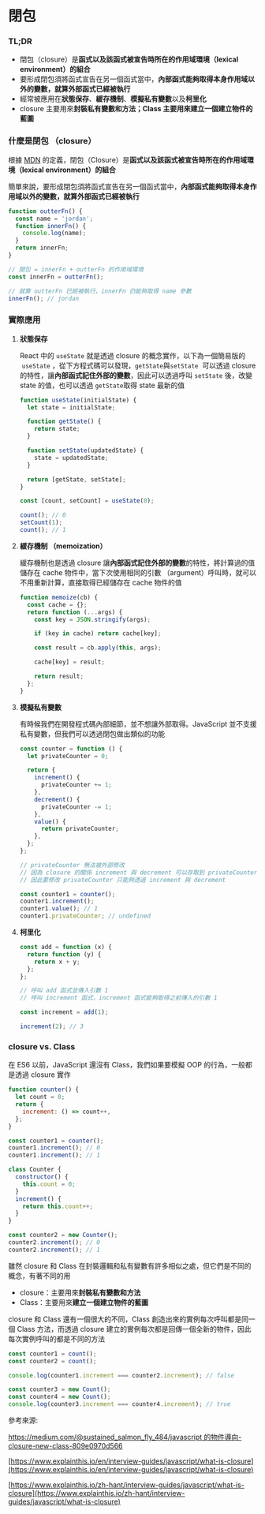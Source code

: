 # 閉包

### TL;DR

- 閉包（closure）是**函式以及該函式被宣告時所在的作用域環境（lexical environment）的組合**
- 要形成閉包須將函式宣告在另一個函式當中，**內部函式能夠取得本身作用域以外的變數，就算外部函式已經被執行**
- 經常被應用在**狀態保存**、**緩存機制**、**模擬私有變數**以及**柯里化**
- closure 主要用來**封裝私有變數和方法；**Class 主要用來**建立一個建立物件的藍圖**

### 什麼是閉包 （closure）

根據 [MDN](https://developer.mozilla.org/zh-TW/docs/Web/JavaScript/Closures) 的定義，閉包（Closure）是**函式以及該函式被宣告時所在的作用域環境（lexical environment）的組合**

簡單來說，要形成閉包須將函式宣告在另一個函式當中，**內部函式能夠取得本身作用域以外的變數，就算外部函式已經被執行**

```jsx
function outterFn() {
  const name = 'jordan';
  function innerFn() {
    console.log(name);
  }
  return innerFn;
}

// 閉包 = innerFn + outterFn 的作用域環境
const innerFn = outterFn();

// 就算 outterFn 已經被執行，innerFn 仍能夠取得 name 參數
innerFn(); // jordan
```

### 實際應用

1. **狀態保存**

   React 中的 `useState` 就是透過 closure 的概念實作，以下為一個簡易版的  `useState` ，從下方程式碼可以發現，`getState`與`setState`  可以透過 closure 的特性，讓**內部函式記住外部的變數**，因此可以透過呼叫 `setState` 後，改變 state 的值，也可以透過 `getState`取得 state 最新的值

   ```jsx
   function useState(initialState) {
     let state = initialState;

     function getState() {
       return state;
     }

     function setState(updatedState) {
       state = updatedState;
     }

     return [getState, setState];
   }

   const [count, setCount] = useState(0);

   count(); // 0
   setCount(1);
   count(); // 1
   ```

2. **緩存機制 （memoization）**

   緩存機制也是透過 closure 讓**內部函式記住外部的變數**的特性，將計算過的值儲存在 cache 物件中，當下次使用相同的引數 （argument）呼叫時，就可以不用重新計算，直接取得已經儲存在 cache 物件的值

   ```jsx
   function memoize(cb) {
     const cache = {};
     return function (...args) {
       const key = JSON.stringify(args);

       if (key in cache) return cache[key];

       const result = cb.apply(this, args);

       cache[key] = result;

       return result;
     };
   }
   ```

3. **模擬私有變數**

   有時候我們在開發程式碼內部細節，並不想讓外部取得。JavaScript 並不支援私有變數，但我們可以透過閉包做出類似的功能

   ```jsx
   const counter = function () {
     let privateCounter = 0;

     return {
       increment() {
         privateCounter += 1;
       },
       decrement() {
         privateCounter -= 1;
       },
       value() {
         return privateCounter;
       },
     };
   };

   // privateCounter 無法被外部修改
   // 因為 closure 的關係 increment 與 decrement 可以存取到 privateCounter
   // 因此要修改 privateCounter 只能夠透過 increment 與 decrement

   const counter1 = counter();
   counter1.increment();
   counter1.value(); // 1
   counter1.privateCounter; // undefined
   ```

4. **柯里化**

   ```jsx
   const add = function (x) {
     return function (y) {
       return x + y;
     };
   };

   // 呼叫 add 函式並傳入引數 1
   // 呼叫 increment 函式，increment 函式能夠取得之前傳入的引數 1

   const increment = add(1);

   increment(2); // 3
   ```

### closure vs. Class

在 ES6 以前，JavaScript 還沒有 Class，我們如果要模擬 OOP 的行為，一般都是透過 closure 實作

```jsx
function counter() {
  let count = 0;
  return {
    increment: () => count++,
  };
}

const counter1 = counter();
counter1.increment(); // 0
counter1.increment(); // 1

class Counter {
  constructor() {
    this.count = 0;
  }
  increment() {
    return this.count++;
  }
}

const counter2 = new Counter();
counter2.increment(); // 0
counter2.increment(); // 1
```

雖然 closure 和 Class 在封裝邏輯和私有變數有許多相似之處，但它們是不同的概念，有著不同的用

- closure：主要用來**封裝私有變數和方法**
- Class：主要用來**建立一個建立物件的藍圖**

closure 和 Class 還有一個很大的不同，Class 創造出來的實例每次呼叫都是同一個 Class 方法，而透過 closure 建立的實例每次都是回傳一個全新的物件，因此每次實例呼叫的都是不同的方法

```jsx
const counter1 = count();
const counter2 = count();

console.log(counter1.increment === counter2.increment); // false

const counter3 = new Count();
const counter4 = new Count();
console.log(counter3.increment === counter4.increment); // true
```

參考來源:

[https://medium.com/@sustained_salmon_fly_484/javascript 的物件導向-closure-new-class-809e0970d566](https://medium.com/@sustained_salmon_fly_484/javascript%E7%9A%84%E7%89%A9%E4%BB%B6%E5%B0%8E%E5%90%91-closure-new-class-809e0970d566)

[https://www.explainthis.io/en/interview-guides/javascript/what-is-closure](https://www.explainthis.io/en/interview-guides/javascript/what-is-closure)

[https://www.explainthis.io/zh-hant/interview-guides/javascript/what-is-closure](https://www.explainthis.io/zh-hant/interview-guides/javascript/what-is-closure)
